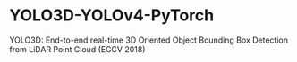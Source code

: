 # YOLO3D-YOLOv4-PyTorch
YOLO3D: End-to-end real-time 3D Oriented Object Bounding Box Detection from LiDAR Point Cloud (ECCV 2018)
